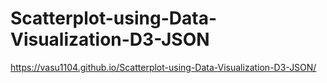# Scatterplot-using-Data-Visualization-D3-JSON
https://vasu1104.github.io/Scatterplot-using-Data-Visualization-D3-JSON/
